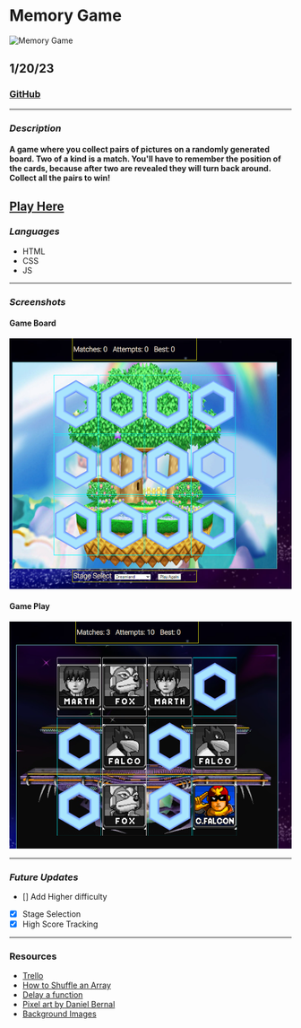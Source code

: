 # Memory Game
![Memory Game](https://i.ibb.co/4NnFgSs/memory.png)  

## 1/20/23

### [GitHub](https://github.com/AdamMontemurro/)
***

### ***Description***
#### A game where you collect pairs of pictures on a randomly generated board. Two of a kind is a match. You'll have to remember the position of the cards, because after two are revealed they will turn back around. Collect all the pairs to win! 

## [Play Here](ssbm-memory-game.surge.sh)

### ***Languages***
* HTML
* CSS
* JS

***

### ***Screenshots*** 

#### Game Board
![ScreenShot](pictures/screenshot1.png) 

#### Game Play
![GamePlay](pictures/gameplay.png) 

***

### ***Future Updates***
- [] Add Higher difficulty
- [X] Stage Selection
- [X] High Score Tracking

***

### Resources 
- [Trello](https://trello.com/b/9Vmuzk0r/project-1)
- [How to Shuffle an Array](https://www.tutorialspoint.com/How-to-randomize-shuffle-a-JavaScript-array)
- [Delay a function](https://www.tutorialspoint.com/How-to-delay-a-JavaScript-function-call-using-JavaScript)
- [Pixel art by Daniel Bernal](bernalstudio.com)
- [Background Images](https://www.ssbwiki.com/)
